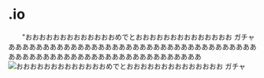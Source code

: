# .io<!DOCTYPE html>
<html lang=ja dir="ltr">
  <head>
    <meta charset="utf-8">

  <title>。。。。。</title>
<body>
  　　"おおおおおおおおおおおおおめでとおおおおおおおおおおおおおお
</body>
<body>
  ガチャああああああああああああああああああああああああああああああああああああああああああああああああああああああああああああああああ
</body>

  <img src="C:\Users\81707\Desktop\neta\image0.png" alt="おおおおおおおおおおおおおめでとおおおおおおおおおおおおおお">
  <body>ガチャ</body





</html>
